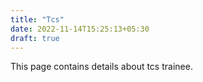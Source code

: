 ```yaml
---
title: "Tcs"
date: 2022-11-14T15:25:13+05:30
draft: true
---
```


This page contains details about tcs trainee.